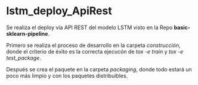# lstm_deploy_ApiRest
Se realiza el deploy vía API REST del modelo LSTM visto en la Repo **basic-sklearn-pipeline**.

Primero se realiza el proceso de desarrollo en la carpeta *construcción*, donde el criterio de éxito es la correcta ejecucón de *tox -e train* y *tox -e test_package*.

Después se crea el paquete en la carpeta *packaging*, donde todo estará un poco más limpio y con los paquetes distribuibles.

